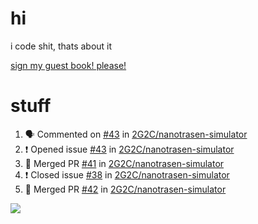 # hi
i code shit, thats about it

[sign my guest book! please!](https://github.com/Just-a-Unity-Dev/Just-a-Unity-Dev/issues/new?&body=Sign%20my%20guest%20book%20by%20placing%20your%20name%20in%20the%20title,%20how%27d%20you%20get%20to%20this%20page%20and%20why?%20Don%27t%20forget%20you%20have%20an%20entire%20notebook%20in%20your%20hands!)


# stuff
<!--START_SECTION:activity-->
1. 🗣 Commented on [#43](https://github.com/2G2C/nanotrasen-simulator/issues/43) in [2G2C/nanotrasen-simulator](https://github.com/2G2C/nanotrasen-simulator)
2. ❗️ Opened issue [#43](https://github.com/2G2C/nanotrasen-simulator/issues/43) in [2G2C/nanotrasen-simulator](https://github.com/2G2C/nanotrasen-simulator)
3. 🎉 Merged PR [#41](https://github.com/2G2C/nanotrasen-simulator/pull/41) in [2G2C/nanotrasen-simulator](https://github.com/2G2C/nanotrasen-simulator)
4. ❗️ Closed issue [#38](https://github.com/2G2C/nanotrasen-simulator/issues/38) in [2G2C/nanotrasen-simulator](https://github.com/2G2C/nanotrasen-simulator)
5. 🎉 Merged PR [#42](https://github.com/2G2C/nanotrasen-simulator/pull/42) in [2G2C/nanotrasen-simulator](https://github.com/2G2C/nanotrasen-simulator)
<!--END_SECTION:activity-->

![](https://github-profile-summary-cards.vercel.app/api/cards/profile-details?username=Just-a-Unity-Dev&theme=solarized_dark)
